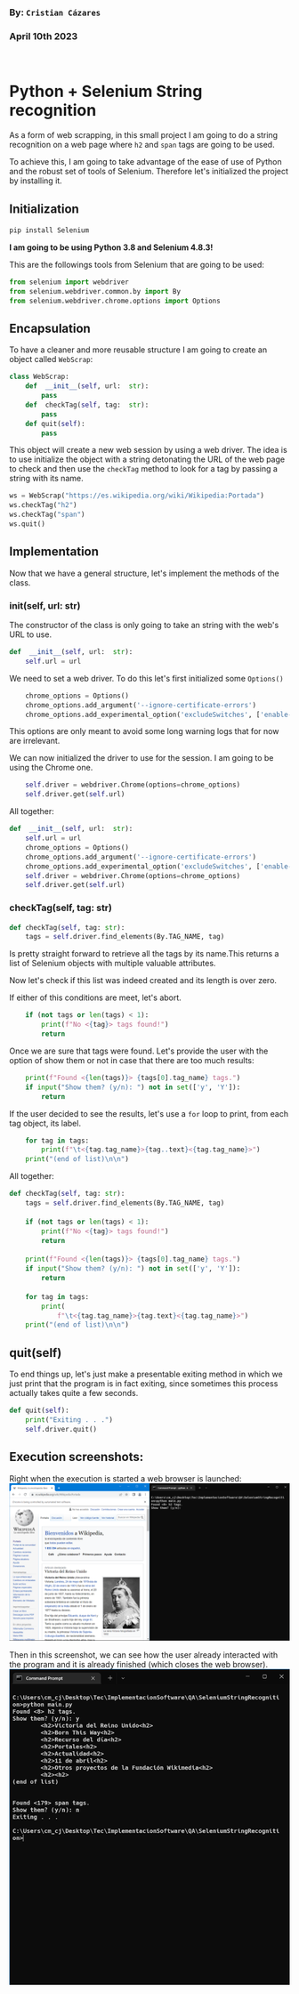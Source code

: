 ### By: `Cristian Cázares`
### April 10th 2023
<br>

# Python + Selenium String recognition
As a form of web scrapping, in this small project I am going to do a string recognition on a web page where `h2` and `span` tags are going to be used.

To achieve this, I am going to take advantage of the ease of use of Python and the robust set of tools of Selenium.
Therefore let's initialized the project by installing it.
## Initialization
```bash
pip install Selenium
```
__I am going to be using Python 3.8 and Selenium 4.8.3!__

This are the followings tools from Selenium that are going to be used:
```python
from selenium import webdriver
from selenium.webdriver.common.by import By
from selenium.webdriver.chrome.options import Options
```

## Encapsulation
To have a cleaner and more reusable structure I am going to create an object called `WebScrap`:
```python
class WebScrap:
	def  __init__(self, url:  str):
		pass
	def  checkTag(self, tag:  str):
		pass
	def quit(self):
		pass
```
This object will create a new web session by using a web driver. The idea is to use initialize the object with a string detonating the URL of the web page to check and then use the `checkTag` method to look for a tag by passing a string with its name.
```python
ws = WebScrap("https://es.wikipedia.org/wiki/Wikipedia:Portada")
ws.checkTag("h2")
ws.checkTag("span")
ws.quit()
```

## Implementation
Now that we have a general structure, let's implement the methods of the class.
### __init__(self,  url: str)
The constructor of the class is only going to take an string with the web's URL to use.
```python
def  __init__(self, url:  str):
	self.url = url
```
We need to set a web driver. To do this let's first initialized some `Options()`
```python
	chrome_options = Options()
	chrome_options.add_argument('--ignore-certificate-errors')
	chrome_options.add_experimental_option('excludeSwitches', ['enable-logging'])
```
This options are only meant to avoid some long warning logs that for now are irrelevant.

We can now initialized the driver to use for the session. I am going to be using the Chrome one.
```python
	self.driver = webdriver.Chrome(options=chrome_options)
	self.driver.get(self.url)
```
All together:
```python
def  __init__(self, url:  str):
	self.url = url
	chrome_options = Options()
	chrome_options.add_argument('--ignore-certificate-errors')
	chrome_options.add_experimental_option('excludeSwitches', ['enable-logging'])
	self.driver = webdriver.Chrome(options=chrome_options)
	self.driver.get(self.url)
```

### checkTag(self, tag: str)
```python
def checkTag(self, tag: str):
    tags = self.driver.find_elements(By.TAG_NAME, tag)
```
Is pretty straight forward to retrieve all the tags by its name.This returns a list of Selenium objects with multiple valuable attributes.

Now let's check if this list was indeed created and its length is over zero.

If either of this conditions are meet, let's abort. 
```python
    if (not tags or len(tags) < 1):
        print(f"No <{tag}> tags found!")
        return
```
Once we are sure that tags were found. Let's provide the user with the option of show them or not in case that there are too much results:
```python
    print(f"Found <{len(tags)}> {tags[0].tag_name} tags.")
    if input("Show them? (y/n): ") not in set(['y', 'Y']):
        return
```
If the user decided to see the results, let's use a `for` loop to print, from each tag object, its label.
```python
    for tag in tags:
        print(f"\t<{tag.tag_name}>{tag..text}<{tag.tag_name}>")
    print("(end of list)\n\n")
```
All together:
```python
def checkTag(self, tag: str):
    tags = self.driver.find_elements(By.TAG_NAME, tag)

    if (not tags or len(tags) < 1):
        print(f"No <{tag}> tags found!")
        return

    print(f"Found <{len(tags)}> {tags[0].tag_name} tags.")
    if input("Show them? (y/n): ") not in set(['y', 'Y']):
        return

    for tag in tags:
        print(
            f"\t<{tag.tag_name}>{tag.text}<{tag.tag_name}>")
    print("(end of list)\n\n")
```

## quit(self)
To end things up, let's just make a presentable exiting method in which we just print that the program is in fact exiting, since sometimes this process actually takes quite a few seconds.
```python
def quit(self):
    print("Exiting . . .")
    self.driver.quit()
```

## Execution screenshots:
Right when the execution is started a web browser is launched:
![Execution Image 1](https://raw.githubusercontent.com/CristianCazares/SeleniumStringRecognition/main/exec1.png)

Then in this screenshot, we can see how the user already interacted with the program and it is already finished (which closes the web browser).
![Execution Image 2](https://raw.githubusercontent.com/CristianCazares/SeleniumStringRecognition/main/exec2.png)
